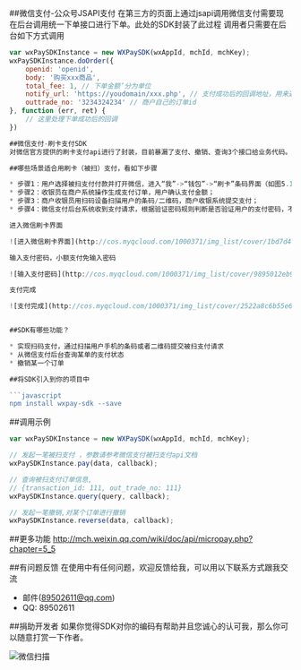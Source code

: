 ##微信支付-公众号JSAPI支付
在第三方的页面上通过jsapi调用微信支付需要现在后台调用统一下单接口进行下单。此处的SDK封装了此过程
调用者只需要在后台如下方式调用
```javascript
var wxPaySDKInstance = new WXPaySDK(wxAppId, mchId, mchKey);
wxPaySDKInstance.doOrder({
	openid: 'openid',
	body: '购买xxx商品',
	total_fee: 1, // 下单金额’分为单位
	notify_url: 'https://youdomain/xxx.php', // 支付成功后的回调地址，用来通知用户
	outtrade_no: '3234324234' // 商户自己的订单id
}, function (err, ret) {
	// 这里处理下单成功后的回调
})

##微信支付-刷卡支付SDK
对微信官方提供的刷卡支付api进行了封装，目前暴漏了支付、撤销、查询3个接口给业务代码。极大的降低了商户接入微信扫码支付的门槛

##哪些场景适合用刷卡（被扫）支付，看如下步骤

* 步骤1：用户选择被扫支付付款并打开微信，进入“我”->“钱包”->“刷卡”条码界面（如图5.1所示）；
* 步骤2：收银员在商户系统操作生成支付订单，用户确认支付金额；
* 步骤3：商户收银员用扫码设备扫描用户的条码/二维码，商户收银系统提交支付；
* 步骤4：微信支付后台系统收到支付请求，根据验证密码规则判断是否验证用户的支付密码，不需要验证密码的交易直接发起扣款，需要验证密码的交易会弹出密码输入框（如图5.2所示）。支付成功后微信端会弹出成功页面（如图5.3所示），支付失败会弹出错误提示。

进入微信刷卡界面

![进入微信刷卡界面](http://cos.myqcloud.com/1000371/img_list/cover/1bd7d460b4b948a1e443154ee7c23efe.jpg)

输入支付密码，小额支付免输入密码

![输入支付密码](http://cos.myqcloud.com/1000371/img_list/cover/9895012eb95332d21f06aaf73fd7df78.jpg)

支付完成

![支付完成](http://cos.myqcloud.com/1000371/img_list/cover/2522a8c6b55e609f8f7e6b20f1879b77.jpg)


##SDK有哪些功能？

* 实现扫码支付，通过扫描用户手机的条码或者二维码提交被扫支付请求
* 从微信支付后台查询某单的支付状态
* 撤销某一个订单

##将SDK引入到你的项目中

```javascript
npm install wxpay-sdk --save
```

##调用示例
```javascript
var wxPaySDKInstance = new WXPaySDK(wxAppId, mchId, mchKey);

// 发起一笔被扫支付 ，参数请参考微信支付被扫支付api文档
wxPaySDKInstance.pay(data, callback);

// 查询被扫支付订单信息,
// {transaction_id: 111, out_trade_no: 111}
wxPaySDKInstance.query(query, callback);

// 发起一笔撤销,对某个订单进行撤销
wxPaySDKInstance.reverse(data, callback);
```
##更多功能
<http://mch.weixin.qq.com/wiki/doc/api/micropay.php?chapter=5_5>

##有问题反馈
在使用中有任何问题，欢迎反馈给我，可以用以下联系方式跟我交流

* 邮件(89502611@qq.com)
* QQ: 89502611

##捐助开发者
如果你觉得SDK对你的编码有帮助并且您诚心的认可我，那么你可以随意打赏一下作者。

![微信扫描](http://cos.myqcloud.com/1000371/img_list/cover/b06af0d14708746a8795395fb5f75c87.png)

